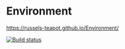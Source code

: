 # Environment

https://russels-teapot.github.io/Environment/

[![Build status](https://ci.appveyor.com/api/projects/status/7u00qoti1xl8q90x?svg=true)](https://ci.appveyor.com/project/Russels-teapot/environment)
